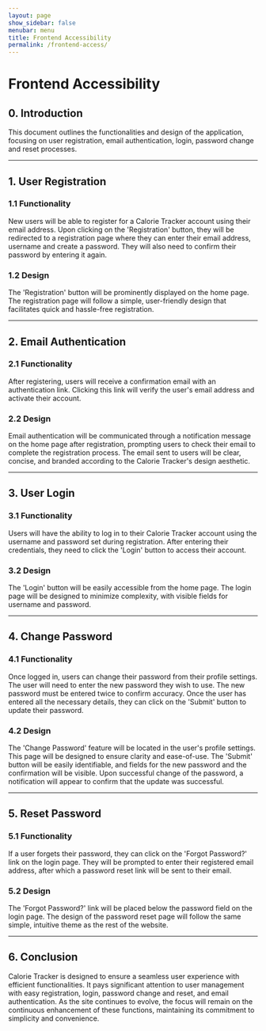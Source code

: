 ```yaml
---
layout: page
show_sidebar: false
menubar: menu
title: Frontend Accessibility
permalink: /frontend-access/
---
```


# Frontend Accessibility

## 0. Introduction 
This document outlines the functionalities and design of the application, focusing on user registration, email authentication, login, password change and reset processes.

---

## 1. User Registration
### 1.1 Functionality
New users will be able to register for a Calorie Tracker account using their email address. Upon clicking on the 'Registration' button, they will be redirected to a registration page where they can enter their email address, username and create a password. They will also need to confirm their password by entering it again.

### 1.2 Design
The 'Registration' button will be prominently displayed on the home page. The registration page will follow a simple, user-friendly design that facilitates quick and hassle-free registration.

---

## 2. Email Authentication

### 2.1 Functionality

After registering, users will receive a confirmation email with an authentication link. Clicking this link will verify the user's email address and activate their account.

### 2.2 Design

Email authentication will be communicated through a notification message on the home page after registration, prompting users to check their email to complete the registration process. The email sent to users will be clear, concise, and branded according to the Calorie Tracker's design aesthetic.

---

## 3. User Login
### 3.1 Functionality
Users will have the ability to log in to their Calorie Tracker account using the username and password set during registration. After entering their credentials, they need to click the 'Login' button to access their account.

### 3.2 Design
The 'Login' button will be easily accessible from the home page. The login page will be designed to minimize complexity, with visible fields for username and password.

---

## 4. Change Password

### 4.1 Functionality

Once logged in, users can change their password from their profile settings. The user will need to enter the new password they wish to use. The new password must be entered twice to confirm accuracy. Once the user has entered all the necessary details, they can click on the 'Submit' button to update their password.

### 4.2 Design

The 'Change Password' feature will be located in the user's profile settings. This page will be designed to ensure clarity and ease-of-use. The 'Submit' button will be easily identifiable, and fields for the new password and the confirmation will be visible. Upon successful change of the password, a notification will appear to confirm that the update was successful.

---

## 5. Reset Password
### 5.1 Functionality
If a user forgets their password, they can click on the 'Forgot Password?' link on the login page. They will be prompted to enter their registered email address, after which a password reset link will be sent to their email.

### 5.2 Design
The 'Forgot Password?' link will be placed below the password field on the login page. The design of the password reset page will follow the same simple, intuitive theme as the rest of the website.

---

## 6. Conclusion
Calorie Tracker is designed to ensure a seamless user experience with efficient functionalities. It pays significant attention to user management with easy registration, login, password change and reset, and email authentication. As the site continues to evolve, the focus will remain on the continuous enhancement of these functions, maintaining its commitment to simplicity and convenience.
